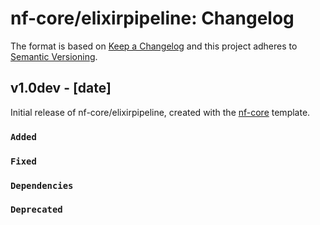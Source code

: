 # nf-core/elixirpipeline: Changelog

The format is based on [Keep a Changelog](https://keepachangelog.com/en/1.0.0/)
and this project adheres to [Semantic Versioning](https://semver.org/spec/v2.0.0.html).

## v1.0dev - [date]

Initial release of nf-core/elixirpipeline, created with the [nf-core](https://nf-co.re/) template.


### `Added`

### `Fixed`

### `Dependencies`

### `Deprecated`
